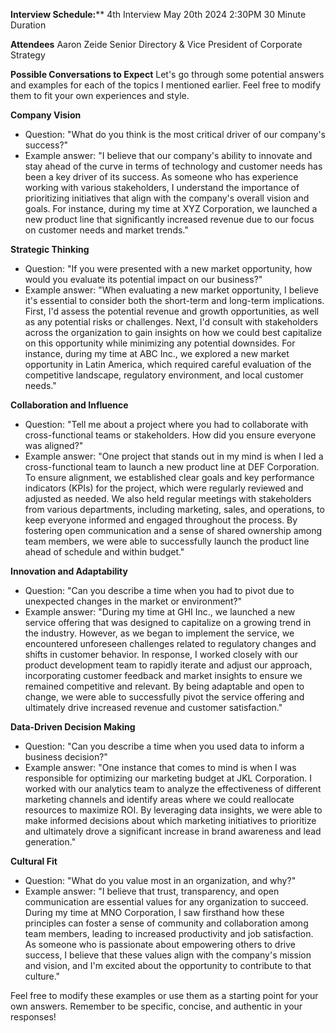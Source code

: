 **Interview Schedule:****
4th Interview
May 20th 2024
2:30PM
30 Minute Duration

**Attendees**
Aaron Zeide 
Senior Directory & Vice President of Corporate Strategy

**Possible Conversations to Expect**
Let's go through some potential answers and examples for each of the topics I mentioned earlier. Feel free to modify them to fit your own experiences and
style.

**Company Vision**

* Question: "What do you think is the most critical driver of our company's success?"
* Example answer:
"I believe that our company's ability to innovate and stay ahead of the curve in terms of technology and customer needs has been a key driver of its 
success. As someone who has experience working with various stakeholders, I understand the importance of prioritizing initiatives that align with the 
company's overall vision and goals. For instance, during my time at XYZ Corporation, we launched a new product line that significantly increased revenue 
due to our focus on customer needs and market trends."

**Strategic Thinking**

* Question: "If you were presented with a new market opportunity, how would you evaluate its potential impact on our business?"
* Example answer:
"When evaluating a new market opportunity, I believe it's essential to consider both the short-term and long-term implications. First, I'd assess the 
potential revenue and growth opportunities, as well as any potential risks or challenges. Next, I'd consult with stakeholders across the organization to 
gain insights on how we could best capitalize on this opportunity while minimizing any potential downsides. For instance, during my time at ABC Inc., we 
explored a new market opportunity in Latin America, which required careful evaluation of the competitive landscape, regulatory environment, and local 
customer needs."

**Collaboration and Influence**

* Question: "Tell me about a project where you had to collaborate with cross-functional teams or stakeholders. How did you ensure everyone was aligned?"
* Example answer:
"One project that stands out in my mind is when I led a cross-functional team to launch a new product line at DEF Corporation. To ensure alignment, we 
established clear goals and key performance indicators (KPIs) for the project, which were regularly reviewed and adjusted as needed. We also held regular
meetings with stakeholders from various departments, including marketing, sales, and operations, to keep everyone informed and engaged throughout the 
process. By fostering open communication and a sense of shared ownership among team members, we were able to successfully launch the product line ahead 
of schedule and within budget."

**Innovation and Adaptability**

* Question: "Can you describe a time when you had to pivot due to unexpected changes in the market or environment?"
* Example answer:
"During my time at GHI Inc., we launched a new service offering that was designed to capitalize on a growing trend in the industry. However, as we began 
to implement the service, we encountered unforeseen challenges related to regulatory changes and shifts in customer behavior. In response, I worked 
closely with our product development team to rapidly iterate and adjust our approach, incorporating customer feedback and market insights to ensure we 
remained competitive and relevant. By being adaptable and open to change, we were able to successfully pivot the service offering and ultimately drive 
increased revenue and customer satisfaction."

**Data-Driven Decision Making**

* Question: "Can you describe a time when you used data to inform a business decision?"
* Example answer:
"One instance that comes to mind is when I was responsible for optimizing our marketing budget at JKL Corporation. I worked with our analytics team to 
analyze the effectiveness of different marketing channels and identify areas where we could reallocate resources to maximize ROI. By leveraging data 
insights, we were able to make informed decisions about which marketing initiatives to prioritize and ultimately drove a significant increase in brand 
awareness and lead generation."

**Cultural Fit**

* Question: "What do you value most in an organization, and why?"
* Example answer:
"I believe that trust, transparency, and open communication are essential values for any organization to succeed. During my time at MNO Corporation, I 
saw firsthand how these principles can foster a sense of community and collaboration among team members, leading to increased productivity and job 
satisfaction. As someone who is passionate about empowering others to drive success, I believe that these values align with the company's mission and 
vision, and I'm excited about the opportunity to contribute to that culture."

Feel free to modify these examples or use them as a starting point for your own answers. Remember to be specific, concise, and authentic in your 
responses!
